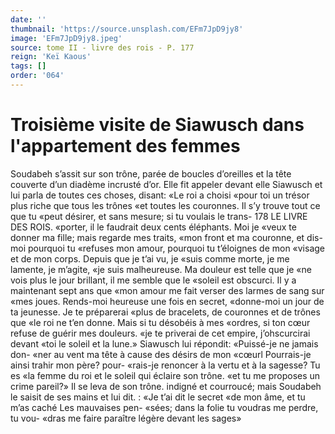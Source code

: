 ```yaml
---
date: ''
thumbnail: 'https://source.unsplash.com/EFm7JpD9jy8'
image: 'EFm7JpD9jy8.jpeg'
source: tome II - livre des rois - P. 177
reign: 'Keï Kaous'
tags: []
order: '064'
---
```


# Troisième visite de Siawusch dans l'appartement des femmes

Soudabeh s’assit sur son trône, parée de boucles d’oreilles et la tête couverte d’un diadème incrusté
d’or. Elle fit appeler devant elle Siawusch et lui parla de toutes ces choses, disant: «Le roi a choisi «pour toi un trésor plus riche que tous les trônes
«et toutes les couronnes. Il s’y trouve tout ce que tu «peut désirer, et sans mesure; si tu voulais le trans-
178 LE LIVRE DES ROIS.
«porter, il le faudrait deux cents éléphants. Moi je
«veux te donner ma fille; mais regarde mes traits, «mon front et ma couronne, et dis-moi pourquoi tu «refuses mon amour, pourquoi tu t’éloignes de mon «visage et de mon corps. Depuis que je t’ai vu, je «suis comme morte, je me lamente, je m’agite,
«je suis malheureuse. Ma douleur est telle que je «ne vois plus le jour brillant, il me semble que le «soleil est obscurci. Il y a maintenant sept ans que «mon amour me fait verser des larmes de sang sur «mes joues. Rends-moi heureuse une fois en secret, «donne-moi un jour de ta jeunesse. Je te préparerai «plus de bracelets, de couronnes et de trônes que «le roi ne t’en donne. Mais si tu désobéis à mes
«ordres, si ton cœur refuse de guérir mes douleurs. «je te priverai de cet empire, j’ohscurcirai devant «toi le soleil et la lune.»
Siawusch lui répondit: «Puissé-je ne jamais don- «ner au vent ma tête à cause des désirs de mon «cœurl Pourrais-je ainsi trahir mon père? pour- «rais-je renoncer à la vertu et à la sagesse? Tu es «la femme du roi et le soleil qui éclaire son trône. «et tu me proposes un crime pareil?» Il se leva de son trône. indigné et courroucé; mais Soudabeh le saisit de ses mains et lui dit. : «Je t’ai dit le secret «de mon âme, et tu m’as caché Les mauvaises pen- «sées; dans la folie tu voudras me perdre, tu vou- «dras me faire paraître légère devant les sages»

